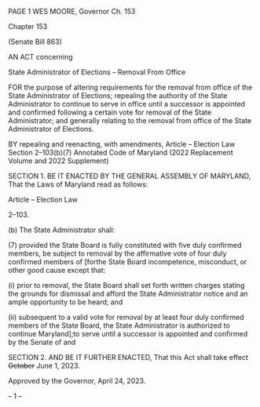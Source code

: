 PAGE 1
WES MOORE, Governor Ch. 153

Chapter 153

(Senate Bill 863)

AN ACT concerning

State Administrator of Elections – Removal From Office

FOR the purpose of altering requirements for the removal from office of the State
Administrator of Elections; repealing the authority of the State Administrator to
continue to serve in office until a successor is appointed and confirmed following a
certain vote for removal of the State Administrator; and generally relating to the
removal from office of the State Administrator of Elections.

BY repealing and reenacting, with amendments,
Article – Election Law
Section 2–103(b)(7)
Annotated Code of Maryland
(2022 Replacement Volume and 2022 Supplement)

SECTION 1. BE IT ENACTED BY THE GENERAL ASSEMBLY OF MARYLAND,
That the Laws of Maryland read as follows:

Article – Election Law

2–103.

(b) The State Administrator shall:

(7) provided the State Board is fully constituted with five duly confirmed
members, be subject to removal by the affirmative vote of four duly confirmed members of
[forthe State Board incompetence, misconduct, or other good cause except that:

(i) prior to removal, the State Board shall set forth written charges
stating the grounds for dismissal and afford the State Administrator notice and an ample
opportunity to be heard; and

(ii) subsequent to a valid vote for removal by at least four duly
confirmed members of the State Board, the State Administrator is authorized to continue
Maryland];to serve until a successor is appointed and confirmed by the Senate of and

SECTION 2. AND BE IT FURTHER ENACTED, That this Act shall take effect
~~October~~ June 1, 2023.

Approved by the Governor, April 24, 2023.

– 1 –